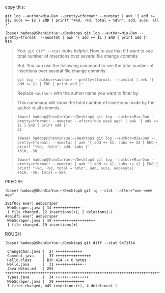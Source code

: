 

copy this:

```shell
git log --author=Mia-Dan --pretty=tformat: --numstat | awk '{ add += $1; subs += $2 } END { printf "+%d, -%d, total = %d\n", add, subs, all }'
```




```shell
(base) hadoop@ShanXinYue:~/Desktop$ git log --author=Mia-Dan --pretty=tformat: --numstat | awk '{ add += $1 } END { print add }'
510
```

> You:
> `git diff --stat` looks helpful. How to use that if I want to see total number of insertions over several file change commits
>
> Bot:
> You can use the following command to see the total number of insertions over several file change commits:
>
> ```
> git log --author=<author> --pretty=tformat: --numstat | awk '{ add += $1 } END { print add }'
> ```
>
> Replace `<author>` with the author name you want to filter by.
>
> This command will show the total number of insertions made by the author in all commits.
>
> 

> ```shell
> (base) hadoop@ShanXinYue:~/Desktop$ git log --author=Mia-Dan --pretty=tformat: --numstat --after="one week ago" | awk '{ add += $1 } END { print add }' 
> 31
> 
> (base) hadoop@ShanXinYue:~/Desktop$ git log --author=Mia-Dan --pretty=tformat: --numstat | awk '{ add += $1; subs += $2 } END { printf "+%d, -%d\n", add, subs }'
> +510, -56
> 
> (base) hadoop@ShanXinYue:~/Desktop$ git log --author=Mia-Dan --pretty=tformat: --numstat | awk '{ add += $1; subs += $2 } END { printf "+%d, -%d, total = %d\n", add, subs, add+subs}'
> +510, -56, total = 566
> 
> ```



PRECISE


```shell
(base) hadoop@ShanXinYue:~/Desktop$ git lg --stat --after="one week ago"

281f0c2 exer: WebScraper
 WebScraper.java | 14 ++++++++++++--
 1 file changed, 12 insertions(+), 2 deletions(-)
4aa1df5 exer: WebScraper
 WebScraper.java | 19 +++++++++++++++++++
 1 file changed, 19 insertions(+)
```



ROUGH

```shell
(base) hadoop@ShanXinYue:~/Desktop$ git diff --stat 9c71f34

 ChangeChar.java |  27 ++++++++++++
 Comment.java    |  37 ++++++++++++++++
 Hello.class     | Bin 414 -> 0 bytes
 Hello.java      |  31 ++++++++++++--
 Java Notes.md   | 295 +++++++++++++++++++++++++++++++++++++++++++++++++++++++++++++++++++++++++++++++++++++++++++++++++++++++++++++++++++++++++++++++
 Types.java      |  34 +++++++++++++++
 WebScraper.java |  29 +++++++++++++
 7 files changed, 449 insertions(+), 4 deletions(-)
```
